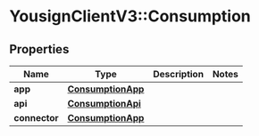 # YousignClientV3::Consumption

## Properties
Name | Type | Description | Notes
------------ | ------------- | ------------- | -------------
**app** | [**ConsumptionApp**](ConsumptionApp.md) |  | 
**api** | [**ConsumptionApi**](ConsumptionApi.md) |  | 
**connector** | [**ConsumptionApp**](ConsumptionApp.md) |  | 

